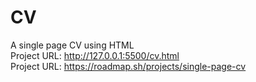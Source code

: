 # CV
A single page CV using HTML
<br>
Project URL: http://127.0.0.1:5500/cv.html
<br>
Project URL: https://roadmap.sh/projects/single-page-cv
